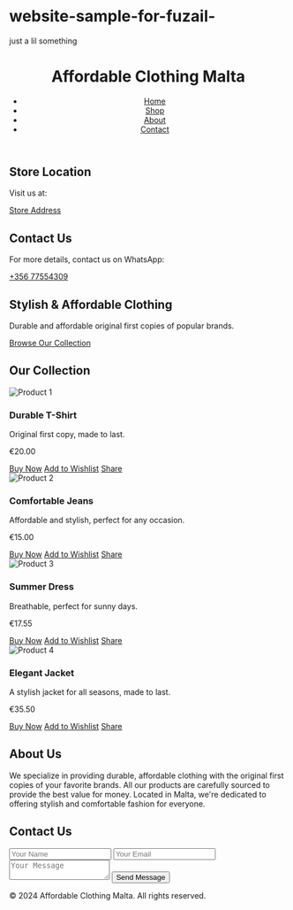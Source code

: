 # website-sample-for-fuzail-
just a lil something
<!DOCTYPE html>
<html lang="en">
<head>
    <meta charset="UTF-8">
    <meta name="viewport" content="width=device-width, initial-scale=1.0">
    <title>Affordable Clothing Malta</title>
    <link rel="stylesheet" href="styles.css">
</head>
<body>
    <!-- Header -->
    <header>
        <div class="logo">
            <h1>Affordable Clothing Malta</h1>
        </div>
        <nav>
            <ul>
                <li><a href="#home">Home</a></li>
                <li><a href="#shop">Shop</a></li>
                <li><a href="#about">About</a></li>
                <li><a href="#contact">Contact</a></li>
            </ul>
        </nav>
    </header>
     <!-- Sidebar -->
    <div class="sidebar">
        <h2>Store Location</h2>
        <p>Visit us at:</p>
        <a href="https://maps.app.goo.gl/WSmYfTZ4ss66oaou5" target="_blank">Store Address</a>
        <h2>Contact Us</h2>
        <p>For more details, contact us on WhatsApp:</p>
        <a href="https://wa.me/35677554309">+356 77554309</a>
    </div>
    <!-- Hero Section (Welcome) -->
    <section id="home" class="hero">
        <h2>Stylish & Affordable Clothing</h2>
        <p>Durable and affordable original first copies of popular brands.</p>
        <a href="#shop" class="btn">Browse Our Collection</a>
    </section>
    <!-- Product Gallery -->
    <section id="shop" class="shop">
        <h2>Our Collection</h2>
        <div class="product-gallery">
            <!-- Product 1 -->
            <div class="product">
                <img src="product1.jpg" alt="Product 1">
                <h3>Durable T-Shirt</h3>
                <p class="description">Original first copy, made to last.</p>
                <p class="price">€20.00</p>
                <a href="#" class="btn">Buy Now</a>
                <a href="#" class="wishlist">Add to Wishlist</a>
                <a href="#" class="share">Share</a>
            </div>
            <!-- Product 2 -->
            <div class="product">
                <img src="product2.jpg" alt="Product 2">
                <h3>Comfortable Jeans</h3>
                <p class="description">Affordable and stylish, perfect for any occasion.</p>
                <p class="price">€15.00</p>
                <a href="#" class="btn">Buy Now</a>
                <a href="#" class="wishlist">Add to Wishlist</a>
                <a href="#" class="share">Share</a>
            </div>
            <!-- Product 3 -->
            <div class="product">
                <img src="product3.jpg" alt="Product 3">
                <h3>Summer Dress</h3>
                <p class="description">Breathable, perfect for sunny days.</p>
                <p class="price">€17.55</p>
                <a href="#" class="btn">Buy Now</a>
                <a href="#" class="wishlist">Add to Wishlist</a>
                <a href="#" class="share">Share</a>
            </div>
            <!-- Product 4 -->
            <div class="product">
                <img src="product4.jpg" alt="Product 4">
                <h3>Elegant Jacket</h3>
                <p class="description">A stylish jacket for all seasons, made to last.</p>
                <p class="price">€35.50</p>
                <a href="#" class="btn">Buy Now</a>
                <a href="#" class="wishlist">Add to Wishlist</a>
                <a href="#" class="share">Share</a>
            </div>
        </div>
    </section>
    <!-- About Section -->
    <section id="about" class="about">
        <h2>About Us</h2>
        <p>We specialize in providing durable, affordable clothing with the original first copies of your favorite brands. All our products are carefully sourced to provide the best value for money. Located in Malta, we're dedicated to offering stylish and comfortable fashion for everyone.</p>
    </section>
    <!-- Contact Section -->
    <section id="contact" class="contact">
        <h2>Contact Us</h2>
        <form>
            <input type="text" name="name" placeholder="Your Name" required>
            <input type="email" name="email" placeholder="Your Email" required>
            <textarea name="message" placeholder="Your Message" required></textarea>
            <button type="submit">Send Message</button>
        </form>
    </section>
    <!-- Footer -->
    <footer>
        <p>&copy; 2024 Affordable Clothing Malta. All rights reserved.</p>
    </footer>
</body>
</html>
